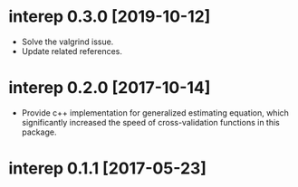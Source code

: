 # interep 0.3.0 [2019-10-12]

* Solve the valgrind issue.
* Update related references.

# interep 0.2.0 [2017-10-14]

* Provide c++ implementation for generalized estimating equation, which significantly increased the speed of cross-validation functions in this package.

# interep 0.1.1 [2017-05-23]






